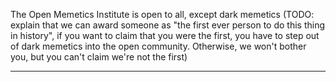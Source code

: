 
The Open Memetics Institute is open to all, except dark memetics (TODO: explain that we can award someone as "the first ever person to do this thing in history", if you want to claim that you were the first, you have to step out of dark memetics into the open community. Otherwise, we won't bother you, but you can't claim we're not the first)


--------

